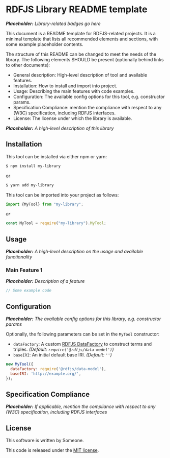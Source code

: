 # RDFJS Library README template

_**Placeholder:** Library-related badges go here_

This document is a README template for RDFJS-related projects.
It is a minimal template that lists all recommended elements and sections,
with some example placeholder contents.

The structure of this README can be changed to meet the needs of the library.
The following elements SHOULD be present (optionally behind links to other documents):

* General description: High-level description of tool and available features.
* Installation: How to install and import into project.
* Usage: Describing the main features with code examples.
* Configuration: The available config options for this tool, e.g. constructor params.
* Specification Compliance: mention the compliance with respect to any (W3C) specification, including RDFJS interfaces.
* License: The license under which the library is available.

_**Placeholder:** A high-level description of this library_


## Installation

This tool can be installed via either npm or yarn:

```bash
$ npm install my-library
```

or

```bash
$ yarn add my-library
```

This tool can be imported into your project as follows:

```javascript
import {MyTool} from "my-library";
```

_or_

```javascript
const MyTool = require("my-library").MyTool;
```

## Usage

_**Placeholder:** A high-level description on the usage and available functionality_

### Main Feature 1

_**Placeholder:** Description of a feature_

```javascript
// Some example code
```

## Configuration

_**Placeholder:** The available config options for this library, e.g. constructor params_

Optionally, the following parameters can be set in the `MyTool` constructor:

* `dataFactory`: A custom [RDFJS DataFactory](http://rdf.js.org/#datafactory-interface) to construct terms and triples. _(Default: `require('@rdfjs/data-model')`)_
* `baseIRI`: An initial default base IRI. _(Default: `''`)_

```javascript
new MyTool({
  dataFactory: require('@rdfjs/data-model'),
  baseIRI: 'http://example.org/',
});
```

## Specification Compliance

_**Placeholder:** If applicable, mention the compliance with respect to any (W3C) specification, including RDFJS interfaces_

## License

This software is written by Someone.

This code is released under the [MIT license](http://opensource.org/licenses/MIT).
